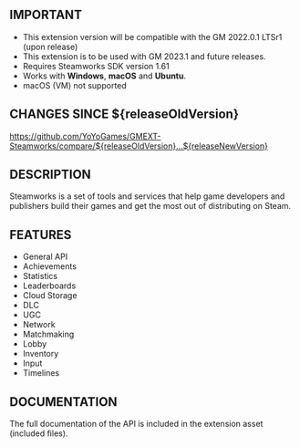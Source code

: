## IMPORTANT

- This extension version will be compatible with the GM 2022.0.1 LTSr1 (upon release)
- This extension is to be used with GM 2023.1 and future releases.
- Requires Steamworks SDK version 1.61
- Works with **Windows**, **macOS** and **Ubuntu**.
- macOS (VM) not supported

## CHANGES SINCE ${releaseOldVersion}

https://github.com/YoYoGames/GMEXT-Steamworks/compare/${releaseOldVersion}...${releaseNewVersion}

## DESCRIPTION

Steamworks is a set of tools and services that help game developers and publishers build their games and get the most out of distributing on Steam.

## FEATURES 

- General API
- Achievements
- Statistics
- Leaderboards
- Cloud Storage
- DLC
- UGC
- Network
- Matchmaking
- Lobby
- Inventory
- Input
- Timelines

## DOCUMENTATION

The full documentation of the API is included in the extension asset (included files).